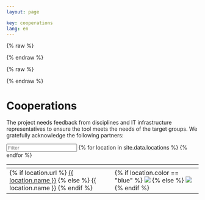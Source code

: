 ```yaml
---
layout: page

key: cooperations
lang: en
---
```


<link rel="stylesheet" href="{{ site.baseurl }}/css/leaflet.css" />

<script>
    var _locations = {{ site.data.locations | jsonify }};
</script>

{% raw  %}
<script id="popup-template" type="text/x-handlebars-template">

<h4>{{name}}</h4>

<dl>
    {{#if url}}
        <dt>URL</dt>
        <dd><a href="{{url}}" target="_blank">{{url}}</a></dd>
    {{/if}}
    {{#if contact}}
        <dt>Contact</dt>
        <dd>{{contact}}</dd>
    {{/if}}
    {{#if discipline}}
        <dt>Discipline</dt>
        <dd>{{discipline}}</dd>
    {{/if}}
    {{#if description}}
        <dt>Description</dt>
        <dd>{{description}}</dd>
    {{/if}}
</dl>

</script>
{% endraw %}

{% raw  %}
<script id="legend-template" type="text/x-handlebars-template">

<p>
    <img src="/img/icons/marker-icon-blue.png" /> Production instances
</p>
<p>
    <img src="/img/icons/marker-icon-grey.png" /> Testing instances
</p>

</script>
{% endraw %}

<script src="{{ site.baseurl }}/js/func.js"></script>
<script src="{{ site.baseurl }}/js/handlebars.min.js"></script>
<script src="{{ site.baseurl }}/js/leaflet.js"></script>
<script src="{{ site.baseurl }}/js/map.js"></script>

<script src="{{ site.baseurl }}/js/tablesorter.min.js"></script>
<script src="{{ site.baseurl }}/js/tablesorter.widgets.js"></script>
<link rel="stylesheet" type="text/css" href="/css/table.css">

<div id="map" class="map"></div>

Cooperations
============

The project needs feedback from disciplines and IT infrastructure representatives to ensure the tool meets the needs of the target groups. We gratefully acknowledge the following partners:

<input class="tabfilter" type="search" data-column="all" placeholder="Filter">
<table id="partners" class="tablesorter">
    <thead>
        <th class="name"></th><th></th>
    </thead>
    <tbody>
        {% for location in site.data.locations %}
            <tr>
                <td class="name">
                    {% if location.url %}
                        <a href="{{ location.url }}">{{ location.name }}</a>
                    {% else %}
                        {{ location.name }}
                    {% endif %}
                </td>
                <td id="{{ location.name | slugify: latin }}" class="instance">
                    {% if location.color == "blue" %}
                        <p style="display: none">live</p>
                        <img src="/img/icons/marker-icon-blue.png" />
                    {% else %}
                        <p style="display: none">test</p>
                        <img src="/img/icons/marker-icon-grey.png" />
                    {% endif %}
                    <script>
                        $("#{{ location.name | slugify }}")
                        .on("click", function(){
                            open_marker("{{ location.name | slugify }}");
                        });
                    </script>
                </td>
            </tr>
        {% endfor %}
    </tbody>
</table>

<script>
    $(document).ready(function() {
        init_table();
    });
</script>

